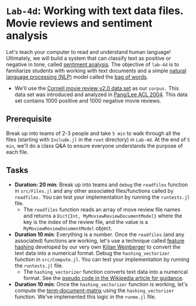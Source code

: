 # `Lab-4d`: Working with text data files. Movie reviews and sentiment analysis
Let's teach your computer to read and understand human language!
Ultimately, we will build a system that can classify text as positive or negative in tone, called [sentiment analysis](https://en.wikipedia.org/wiki/Sentiment_analysis). The objective of `lab-4d` is to familiarize students with working with text documents and a simple [natural language processing (NLP)](https://en.wikipedia.org/wiki/Natural_language_processing) model called the [bag of words](https://en.wikipedia.org/wiki/Bag-of-words_model).

* We'll use the [Cornell movie review v2.0 data set](http://www.cs.cornell.edu/people/pabo/movie-review-data) as our `corpus.` This data set was introduced and analyzed in [Pang/Lee ACL 2004](https://aclanthology.org/P04-1035/). This data set contains 1000 positive and 1000 negative movie reviews.

## Prerequisite 
Break up into teams of 2-3 people and take `5 min` to walk through all the files (starting with `Include.jl` in the `root` directory) in `Lab-4d`. At the end of `5 min`, we'll do a class Q&A to ensure everyone understands the purpose of each file.

## Tasks
* __Duration: 20 min__: Break up into teams and `debug` the `readfiles` function in `src/Files.jl` and any other associated files/functions called by `readfiles.` You can test your implementation by running the `runtests.jl` file.
    * The `readfiles` function reads an array of move review file names and returns a `Dict{Int, MyMoviewReviewDocumentModel}` where the key is the index of the review file, and the value is a `MyMoviewReviewDocumentModel` object.
* __Duration 10 min__: Everything is a number. Once the `readfiles` (and any associated) functions are working, let's use a technique called [feature hashing](https://en.wikipedia.org/wiki/Feature_hashing) developed by our very own [Kilian Weinberger](https://www.cs.cornell.edu/~kilian/) to convert the text data into a numerical format. Debug the `hashing_vectorizer` function in `src/Compute.jl`. You can test your implementation by running the `runtests.jl` file.
    * The `hashing_vectorizer` function converts text data into a numerical format. See the [pseudo code in the Wikipedia article for guidance](https://en.wikipedia.org/wiki/Feature_hashing#Pseudocode_implementation).
* __Duration 10 min__: Once the `hashing_vectorizer` function is working, let's compute the [term-document-matrix](https://en.wikipedia.org/wiki/Document-term_matrix) using the `hashing_vectorizer` function. We've implemented this logic in the `runme.jl` file. 
